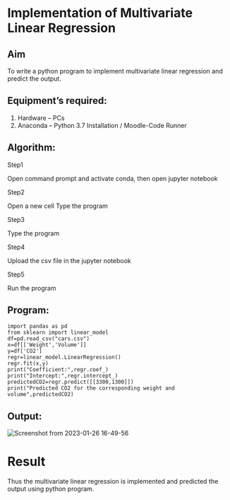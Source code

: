 # Implementation of Multivariate Linear Regression
## Aim
To write a python program to implement multivariate linear regression and predict the output.
## Equipment’s required:
1.	Hardware – PCs
2.	Anaconda – Python 3.7 Installation / Moodle-Code Runner
## Algorithm:

Step1

Open command prompt and activate conda, then open jupyter notebook

Step2

Open a new cell Type the program

Step3

Type the program

Step4

Upload the csv file in the jupyter notebook

Step5

Run the program

## Program:
```
import pandas as pd
from sklearn import linear_model
df=pd.read_csv("cars.csv")
x=df[['Weight','Volume']]
y=df['CO2']
regr=linear_model.LinearRegression()
regr.fit(x,y)
print("Coefficient:",regr.coef_)
print("Intercept:",regr.intercept_)
predictedCO2=regr.predict([[3300,1300]])
print("Predicted CO2 for the corresponding weight and volume",predictedCO2)
```







## Output:

![Screenshot from 2023-01-26 16-49-56](https://user-images.githubusercontent.com/120550359/214823410-7df06035-a08d-449e-a57d-90062ee2a100.png)




# Result
Thus the multivariate linear regression is implemented and predicted the output using python program.
